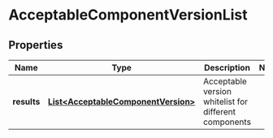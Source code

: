 # AcceptableComponentVersionList

## Properties
Name | Type | Description | Notes
------------ | ------------- | ------------- | -------------
**results** | [**List&lt;AcceptableComponentVersion&gt;**](AcceptableComponentVersion.md) | Acceptable version whitelist for different components | 
